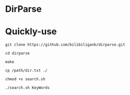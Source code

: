 # DirParse

# Quickly-use
```
git clone https://github.com/bilibiliganb/dirparse.git

cd dirparse

make

cp /path/dir.txt ./

chmod +x search.sh

./search.sh KeyWords



```
